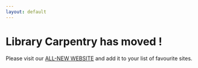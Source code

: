 ```yaml
---
layout: default
---
```


# Library Carpentry has moved !

Please visit our [ALL-NEW WEBSITE](http://librarycarpentry.org) and add it to your list of favourite sites.

